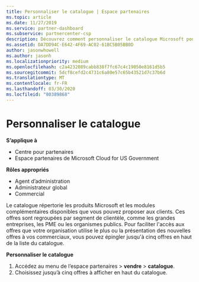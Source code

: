 ```yaml
---
title: Personnaliser le catalogue | Espace partenaires
ms.topic: article
ms.date: 11/27/2019
ms.service: partner-dashboard
ms.subservice: partnercenter-csp
description: Découvrez comment personnaliser le catalogue Microsoft pour faciliter l’accès aux offres ou produits que votre organisation utilise le plus.
ms.assetid: DA7DD94C-E642-4F69-AC02-61BC5B05BB0D
author: jasonwhowell
ms.author: jasonh
ms.localizationpriority: medium
ms.openlocfilehash: c2a4232089cabb838f7fc67c4c19050e8161d5b5
ms.sourcegitcommit: 5dcf8cefd2c4731c6a80e57c65b43521d7c37b6d
ms.translationtype: MT
ms.contentlocale: fr-FR
ms.lasthandoff: 03/30/2020
ms.locfileid: "80389868"
---
```

# <a name="customize-the-catalog"></a>Personnaliser le catalogue

**S’applique à**

-  Centre pour partenaires
-  Espace partenaires de Microsoft Cloud for US Government

**Rôles appropriés**

- Agent d’administration
- Administrateur global
- Commercial

Le catalogue répertorie les produits Microsoft et les modules complémentaires disponibles que vous pouvez proposer aux clients. Ces offres sont regroupées par segment de clientèle, comme les grandes entreprises, les PME ou les organismes publics. Pour faciliter l'accès aux offres que votre organisation utilise le plus ou la présentation des nouvelles offres à vos commerciaux, vous pouvez épingler jusqu'à cinq offres en haut de la liste du catalogue.

**Personnaliser le catalogue**

1.  Accédez au menu de l’espace partenaires &gt; **vendre** &gt; **catalogue**.
2.  Choisissez jusqu’à cinq&nbsp;offres à afficher en haut du catalogue.

 

 



